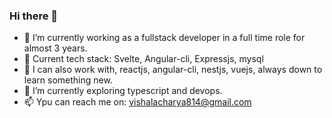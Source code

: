 ### Hi there 👋
<!-- **vishal2457/vishal2457** is a ✨ _special_ ✨ repository because its `README.md` (this file) appears on your GitHub profile.
Here are some ideas to get you started: -->

- 🔭 I’m currently working as a fullstack developer in a full time role for almost 3 years.
- 🏅 Current tech stack: Svelte, Angular-cli, Expressjs, mysql
- 🥈 I can also work with, reactjs, angular-cli, nestjs, vuejs, always down to learn something new.
- 🌱 I’m currently exploring typescript and devops.
- 📫 Ypu can reach me on: vishalacharya814@gmail.com
